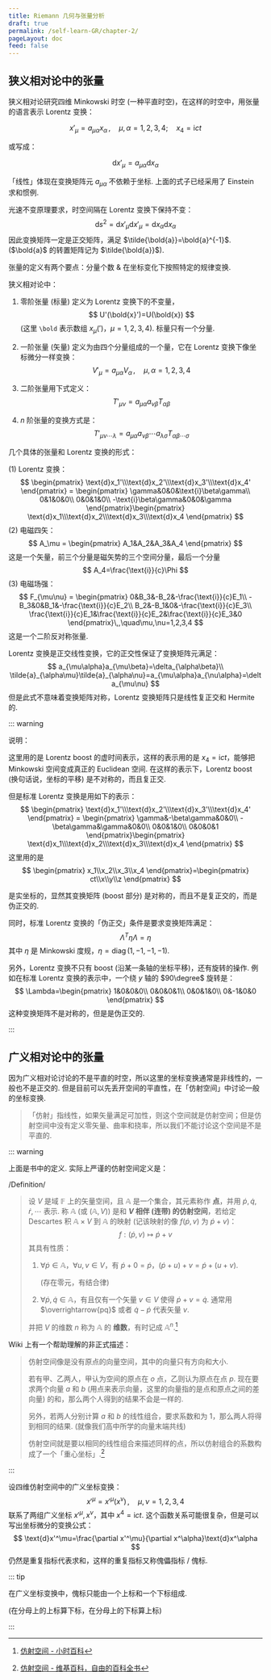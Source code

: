 ```yaml
---
title: Riemann 几何与张量分析
draft: true
permalink: /self-learn-GR/chapter-2/
pageLayout: doc
feed: false
---
```

## 狭义相对论中的张量

狭义相对论研究四维 Minkowski 时空 (一种平直时空)，在这样的时空中，用张量的语言表示 Lorentz 变换：

$$
x'_\mu = a_{\mu\alpha}x_\alpha\,,\quad\mu,\alpha = 1,2,3,4;\quad x_4 = \text{i}ct
$$

或写成：

$$
\text{d}x'_\mu = a_{\mu\alpha}\text{d}x_\alpha
$$

「线性」体现在变换矩阵元 $a_{\mu\alpha}$ 不依赖于坐标. 上面的式子已经采用了 Einstein 求和惯例.

光速不变原理要求，时空间隔在 Lorentz 变换下保持不变：
$$
\text{d}s^2=\text{d}x'_\mu\text{d}x'_\mu=\text{d}x_\alpha\text{d}x_\alpha
$$
因此变换矩阵一定是正交矩阵，满足 $\tilde{\bold{a}}=\bold{a}^{-1}$. ($\bold{a}$ 的转置矩阵记为 $\tilde{\bold{a}}$).

张量的定义有两个要点：分量个数 & 在坐标变化下按照特定的规律变换.

狭义相对论中：

1. 零阶张量 (标量) 定义为 Lorentz 变换下的不变量，
   $$
   U'(\bold{x}')=U(\bold{x})
   $$
   (这里 ``\bold`` 表示数组 $x_\mu(')$，$\mu=1,2,3,4$). 标量只有一个分量.

2. 一阶张量 (矢量) 定义为由四个分量组成的一个量，它在 Lorentz 变换下像坐标微分一样变换：
   $$
   V'_\mu = a_{\mu\alpha}V_\alpha\,,\quad\mu,\alpha=1,2,3,4
   $$

3. 二阶张量用下式定义：
   $$
   T'_{\mu\nu} = a_{\mu\alpha}a_{\nu\beta}T_{\alpha\beta}
   $$

4. $n$ 阶张量的变换方式是：
   $$
   T'_{\mu\nu\cdots\lambda} = a_{\mu\alpha}a_{\nu\beta}\cdots a_{\lambda\sigma}T_{\alpha\beta\cdots\sigma}
   $$

几个具体的张量和 Lorentz 变换的形式：

(1) Lorentz 变换：
$$
\begin{pmatrix}
\text{d}x_1'\\\text{d}x_2'\\\text{d}x_3'\\\text{d}x_4'
\end{pmatrix} = \begin{pmatrix}
\gamma&0&0&\text{i}\beta\gamma\\
0&1&0&0\\
0&0&1&0\\
-\text{i}\beta\gamma&0&0&\gamma
\end{pmatrix}\begin{pmatrix}
\text{d}x_1\\\text{d}x_2\\\text{d}x_3\\\text{d}x_4
\end{pmatrix}
$$
(2) 电磁四矢：
$$
A_\mu = \begin{pmatrix}
A_1&A_2&A_3&A_4
\end{pmatrix}
$$
这是一个矢量，前三个分量是磁矢势的三个空间分量，最后一个分量
$$
A_4=\frac{\text{i}}{c}\Phi
$$
(3) 电磁场强：
$$
F_{\mu\nu} = \begin{pmatrix}
0&B_3&-B_2&-\frac{\text{i}}{c}E_1\\
-B_3&0&B_1&-\frac{\text{i}}{c}E_2\\
B_2&-B_1&0&-\frac{\text{i}}{c}E_3\\
\frac{\text{i}}{c}E_1&\frac{\text{i}}{c}E_2&\frac{\text{i}}{c}E_3&0
\end{pmatrix}\,,\quad\mu,\nu=1,2,3,4
$$
这是一个二阶反对称张量.

Lorentz 变换是正交线性变换，它的正交性保证了变换矩阵元满足：
$$
a_{\mu\alpha}a_{\mu\beta}=\delta_{\alpha\beta}\\
\tilde{a}_{\alpha\mu}\tilde{a}_{\alpha\nu}=a_{\mu\alpha}a_{\nu\alpha}=\delta_{\mu\nu}
$$
但是此式不意味着变换矩阵对称，Lorentz 变换矩阵只是线性复正交和 Hermite 的.

::: warning

说明：

这里用的是 Lorentz boost 的虚时间表示，这样的表示用的是 $x_4=\text{i}ct$，能够把 Minkowski 空间变成真正的 Euclidean 空间. 在这样的表示下，Lorentz boost (换句话说，坐标的平移) 是不对称的，而且复正交.

但是标准 Lorentz 变换是用如下的表示：
$$
\begin{pmatrix}
\text{d}x_1'\\\text{d}x_2'\\\text{d}x_3'\\\text{d}x_4'
\end{pmatrix} = \begin{pmatrix}
\gamma&-\beta\gamma&0&0\\
-\beta\gamma&\gamma&0&0\\
0&0&1&0\\
0&0&0&1
\end{pmatrix}\begin{pmatrix}
\text{d}x_1\\\text{d}x_2\\\text{d}x_3\\\text{d}x_4
\end{pmatrix}
$$
这里用的是
$$
\begin{pmatrix}
x_1\\x_2\\x_3\\x_4
\end{pmatrix}=\begin{pmatrix}
ct\\x\\y\\z
\end{pmatrix}
$$

是实坐标的，显然其变换矩阵 (boost 部分) 是对称的，而且不是复正交的，而是伪正交的.

同时，标准 Lorentz 变换的「伪正交」条件是要求变换矩阵满足：
$$
\Lambda^T\eta\Lambda = \eta
$$
其中 $\eta$ 是 Minkowski 度规，$\eta=\operatorname{diag}(1,-1,-1,-1)$.

另外，Lorentz 变换不只有 boost (沿某一条轴的坐标平移)，还有旋转的操作. 例如在标准 Lorentz 变换的表示中，一个绕 $y$ 轴的 $90\degree$ 旋转是：
$$
\Lambda=\begin{pmatrix}
1&0&0&0\\
0&0&0&1\\
0&0&1&0\\
0&-1&0&0
\end{pmatrix}
$$
这种变换矩阵不是对称的，但是是伪正交的.

:::

## 广义相对论中的张量

因为广义相对论讨论的不是平直的时空，所以这里的坐标变换通常是非线性的，一般也不是正交的. 但是目前可以先丢开空间的平直性，在「仿射空间」中讨论一般的坐标变换.

> 「仿射」指线性，如果矢量满足可加性，则这个空间就是仿射空间；但是仿射空间中没有定义零矢量、曲率和挠率，所以我们不能讨论这个空间是不是平直的.

::: warning

上面是书中的定义. 实际上严谨的仿射空间定义是：

/Definition/

> 设 $V$ 是域 $\mathbb{F}$ 上的矢量空间，且 $\mathbb{A}$ 是一个集合，其元素称作 **点**，并用 $\dot{p},\dot{q},\dot{r},\cdots$ 表示. 称 $\mathbb{A}$ (或 $(\mathbb{A},V)$) 是和 **$V$ 相伴 (连带) 的仿射空间**，若给定 Descartes 积 $\mathbb{A}\times V$ 到 $\mathbb{A}$ 的映射 (记该映射的像 $f(\dot{p},v)$ 为 $\dot{p}+v$)：
> $$
> f:(\dot{p},v)\mapsto\dot{p}+v
> $$
> 其具有性质：
>
> 1. $\forall\dot{p}\in\mathbb{A}$，$\forall u,v\in V$，有 $\dot{p}+0=\dot{p}$，$(\dot{p}+u)+v=\dot{p}+(u+v)$.
>
>    (存在零元，有结合律)
>
> 2. $\forall\dot{p},\dot{q}\in\mathbb{A}$，有且仅有一个矢量 $v\in V$ 使得 $\dot{p}+v=\dot{q}$. 通常用 $\overrightarrow{pq}$ 或者 $\dot{q}-\dot{p}$ 代表矢量 $v$.
>
> 并把 $V$ 的维数 $n$ 称为 $\mathbb{A}$ 的 **维数**，有时记成 $\mathbb{A}^n$.[^1]

Wiki 上有一个帮助理解的非正式描述：

> 仿射空间像是没有原点的向量空间，其中的向量只有方向和大小.
>
> 若有甲、乙两人，甲认为空间的原点在 $o$ 点，乙则认为原点在点 $p$. 现在要求两个向量 $a$ 和 $b$ (用点来表示向量，这里的向量指的是点和原点之间的差向量) 的和，那么两个人得到的结果不会是一样的.
>
> 另外，若两人分别计算 $a$ 和 $b$ 的线性组合，要求系数和为 $1$，那么两人将得到相同的结果. (就像我们高中所学的向量末端共线)
>
> 仿射空间就是要以相同的线性组合来描述同样的点，所以仿射组合的系数构成了一个「重心坐标」.[^2]

:::

设四维仿射空间中的广义坐标变换：
$$
x'^\mu=x'^\mu(x^\nu)\,,\quad\mu,\nu=1,2,3,4
$$
联系了两组广义坐标 $x'^\mu,x^\nu$，其中 $x^4=\text{i}ct$. 这个函数关系可能很复杂，但是可以写出坐标微分的变换公式：
$$
\text{d}x'^\mu=\frac{\partial x'^\mu}{\partial x^\alpha}\text{d}x^\alpha
$$
仍然是重复指标代表求和，这样的重复指标又称傀儡指标 / 傀标.

::: tip

在广义坐标变换中，傀标只能由一个上标和一个下标组成.

(在分母上的上标算下标，在分母上的下标算上标)

:::



[^1]: [仿射空间 - 小时百科](https://wuli.wiki/online/AfSp.html)
[^2]: [仿射空间 - 维基百科，自由的百科全书](https://zh.wikipedia.org/wiki/仿射空间)
